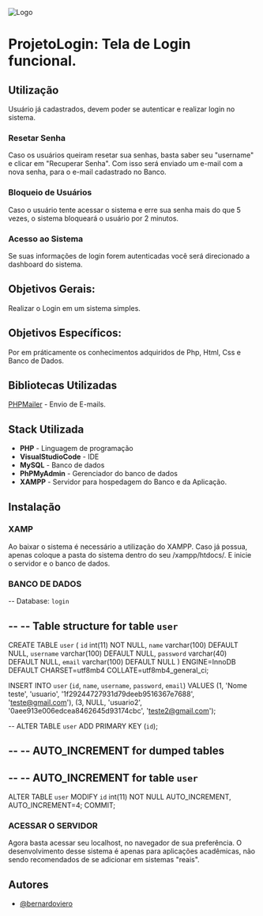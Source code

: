 ![Logo](https://i.ibb.co/3WPMqrs/login.png)


# ProjetoLogin: Tela de Login funcional.

## Utilização
Usuário já cadastrados, devem poder se autenticar e realizar login no sistema.

### Resetar Senha
Caso os usuários queiram resetar sua senhas, basta saber seu "username" e clicar em "Recuperar Senha".
Com isso será enviado um e-mail com a nova senha, para o e-mail cadastrado no Banco.

### Bloqueio de Usuários
Caso o usuário tente acessar o sistema e erre sua senha mais do que 5 vezes, o sistema bloqueará o usuário por 2 minutos.

### Acesso ao Sistema
Se suas informações de login forem autenticadas você será direcionado a dashboard do sistema.


## Objetivos Gerais:
Realizar o Login em um sistema simples.

## Objetivos Específicos:
Por em práticamente os conhecimentos adquiridos de Php, Html, Css e Banco de Dados.

## Bibliotecas Utilizadas
[PHPMailer](https://github.com/PHPMailer/PHPMailer) - Envio de E-mails.

## Stack Utilizada

* **PHP** - Linguagem de programação
* **VisualStudioCode** - IDE
* **MySQL** - Banco de dados
* **PhPMyAdmin** - Gerenciador do banco de dados
* **XAMPP** - Servidor para hospedagem do Banco e da Aplicação.

## Instalação

### XAMP
Ao baixar o sistema é necessário a utilização do XAMPP.
Caso já possua, apenas coloque a pasta do sistema dentro do seu /xampp/htdocs/. E inicie o servidor e o banco de dados.

### BANCO DE DADOS
-- Database: `login`

--
-- Table structure for table `user`
--

CREATE TABLE `user` (
  `id` int(11) NOT NULL,
  `name` varchar(100) DEFAULT NULL,
  `username` varchar(100) DEFAULT NULL,
  `password` varchar(40) DEFAULT NULL,
  `email` varchar(100) DEFAULT NULL
) ENGINE=InnoDB DEFAULT CHARSET=utf8mb4 COLLATE=utf8mb4_general_ci;

INSERT INTO `user` (`id`, `name`, `username`, `password`, `email`) VALUES
(1, 'Nome teste', 'usuario', '1f29244727931d79deeb9516367e7688', 'teste@gmail.com'),
(3, NULL, 'usuario2', '0aee913e006edcea8462645d93174cbc', 'teste2@gmail.com');

--
ALTER TABLE `user`
  ADD PRIMARY KEY (`id`);

--
-- AUTO_INCREMENT for dumped tables
--

--
-- AUTO_INCREMENT for table `user`
--
ALTER TABLE `user`
  MODIFY `id` int(11) NOT NULL AUTO_INCREMENT, AUTO_INCREMENT=4;
COMMIT;

### ACESSAR O SERVIDOR
Agora basta acessar seu localhost, no navegador de sua preferência.
O desenvolvimento desse sistema é apenas para aplicações acadêmicas, não sendo recomendados de se adicionar em sistemas "reais".

## Autores

- [@bernardoviero](https://www.github.com/bernardoviero)
